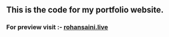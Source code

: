 <h2> This is the code for my portfolio website. </h2>

<h3> For preview visit :- <a herf = rohansaini.live><u>rohansaini.live</u></a></h3>
